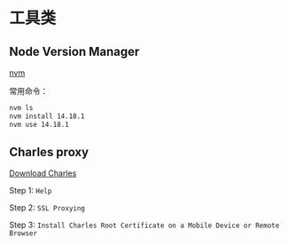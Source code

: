 # 工具类

## Node Version Manager

[nvm](https://github.com/nvm-sh/nvm)

常用命令：

``` bash
nvm ls
nvm install 14.18.1
nvm use 14.18.1
```

## Charles proxy

[Download Charles](https://www.charlesproxy.com)

Step 1: `Help`

Step 2: `SSL Proxying`

Step 3: `Install Charles Root Certificate on a Mobile Device or Remote Browser`
